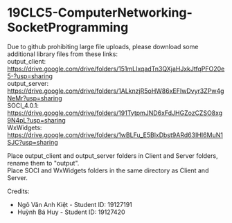 # 19CLC5-ComputerNetworking-SocketProgramming
Due to github prohibiting large file uploads, please download some additional library files from these links:  
output_client: https://drive.google.com/drive/folders/151mLIxqadTn3QXjaHJxkJtfqPFO20e5-?usp=sharing  
output_server: https://drive.google.com/drive/folders/1ALknzjR5oHW86xEFIwDvyr3ZPw4gNeMr?usp=sharing  
SOCI_4.0.1: https://drive.google.com/drive/folders/191TytpmJND6xFdJHGZozCZSO8xg9N4pL?usp=sharing  
WxWidgets: https://drive.google.com/drive/folders/1wBLFu_E5BlxDbst9ARd63IHI6MuN1SJC?usp=sharing  
  
Place output_client and output_server folders in Client and Server folders, rename them to "output".  
Place SOCI and WxWidgets folders in the same directory as Client and Server.  

Credits:
- Ngô Văn Anh Kiệt - Student ID: 19127191
- Huỳnh Bá Huy - Student ID: 19127420
